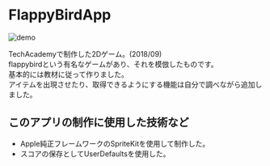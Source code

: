 # FlappyBirdApp

![demo](https://github.com/amaocha-first/FlappyBirdApp/blob/media/FlappyBirdAppDemo.gif)

TechAcademyで制作した2Dゲーム。(2018/09)  
flappybirdという有名なゲームがあり、それを模倣したものです。  
基本的には教材に従って作りました。  
アイテムを出現させたり、取得できるようにする機能は自分で調べながら追加しました。

## このアプリの制作に使用した技術など
* Apple純正フレームワークのSpriteKitを使用して制作した。
* スコアの保存としてUserDefaultsを使用した。

